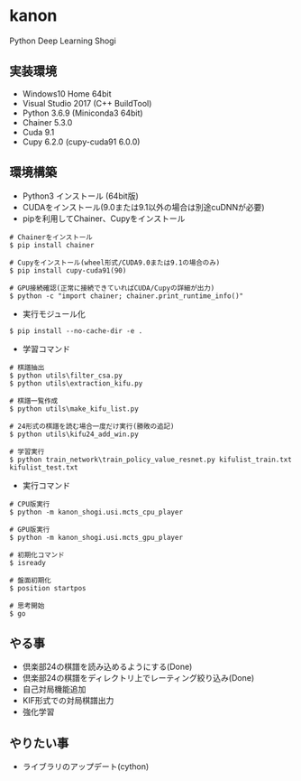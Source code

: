 # kanon
Python Deep Learning Shogi

## 実装環境
- Windows10 Home 64bit
- Visual Studio 2017 (C++ BuildTool)
- Python 3.6.9 (Miniconda3 64bit)
- Chainer 5.3.0
- Cuda 9.1
- Cupy 6.2.0 (cupy-cuda91 6.0.0)

## 環境構築
- Python3 インストール (64bit版)
- CUDAをインストール(9.0または9.1以外の場合は別途cuDNNが必要)
- pipを利用してChainer、Cupyをインストール
```
# Chainerをインストール
$ pip install chainer

# Cupyをインストール(wheel形式/CUDA9.0または9.1の場合のみ)
$ pip install cupy-cuda91(90)

# GPU接続確認(正常に接続できていればCUDA/Cupyの詳細が出力)
$ python -c "import chainer; chainer.print_runtime_info()"
```
- 実行モジュール化
```
$ pip install --no-cache-dir -e .
```
- 学習コマンド
```
# 棋譜抽出
$ python utils\filter_csa.py
$ python utils\extraction_kifu.py

# 棋譜一覧作成
$ python utils\make_kifu_list.py

# 24形式の棋譜を読む場合一度だけ実行(勝敗の追記)
$ python utils\kifu24_add_win.py

# 学習実行
$ python train_network\train_policy_value_resnet.py kifulist_train.txt kifulist_test.txt
```
- 実行コマンド
```
# CPU版実行
$ python -m kanon_shogi.usi.mcts_cpu_player

# GPU版実行
$ python -m kanon_shogi.usi.mcts_gpu_player

# 初期化コマンド
$ isready

# 盤面初期化
$ position startpos

# 思考開始
$ go
```

## やる事
- 倶楽部24の棋譜を読み込めるようにする(Done)
- 倶楽部24の棋譜をディレクトリ上でレーティング絞り込み(Done)
- 自己対局機能追加
- KIF形式での対局棋譜出力
- 強化学習

## やりたい事
- ライブラリのアップデート(cython)